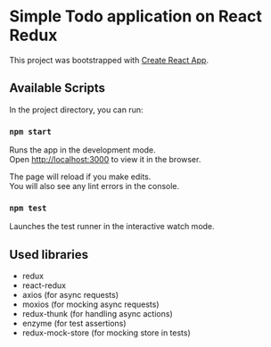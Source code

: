 # Simple Todo application on React Redux
This project was bootstrapped with [Create React App](https://github.com/facebookincubator/create-react-app).

## Available Scripts

In the project directory, you can run:

### `npm start`

Runs the app in the development mode.<br>
Open [http://localhost:3000](http://localhost:3000) to view it in the browser.

The page will reload if you make edits.<br>
You will also see any lint errors in the console.

### `npm test`

Launches the test runner in the interactive watch mode.<br>

## Used libraries
- redux
- react-redux
- axios (for async requests)
- moxios (for mocking async requests)
- redux-thunk (for handling async actions)
- enzyme (for test assertions)
- redux-mock-store (for mocking store in tests)
